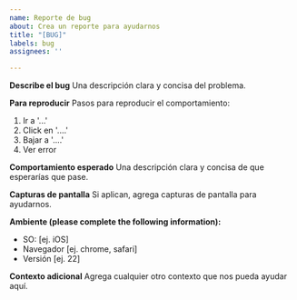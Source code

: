 ```yaml
---
name: Reporte de bug
about: Crea un reporte para ayudarnos
title: "[BUG]"
labels: bug
assignees: ''

---
```


**Describe el bug**
Una descripción clara y concisa del problema.

**Para reproducir**
Pasos para reproducir el comportamiento:
1. Ir a '...'
2. Click en '....'
3. Bajar a '....'
4. Ver error

**Comportamiento esperado**
Una descripción clara y concisa de que esperarías que pase.

**Capturas de pantalla**
Si aplican, agrega capturas de pantalla para ayudarnos.

**Ambiente (please complete the following information):**
 - SO: [ej. iOS]
 - Navegador [ej. chrome, safari]
 - Versión [ej. 22]

**Contexto adicional**
Agrega cualquier otro contexto que nos pueda ayudar aquí.
